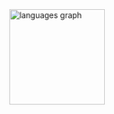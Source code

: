 <img src="https://github-readme-stats.vercel.app/api/top-langs?username=OnurDemircan0&locale=en&hide_title=false&layout=compact&card_width=320&langs_count=5&theme=dark&hide_border=false" height="170" alt="languages graph"  />


